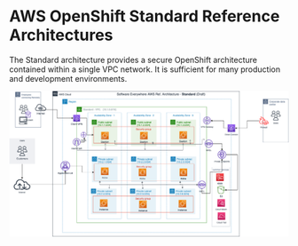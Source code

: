 # AWS OpenShift Standard Reference Architectures

The Standard architecture provides a secure OpenShift architecture contained within a single VPC network. It is sufficient for many production and development environments.

![Standard](aws-cloud-architecture-standard.png)
